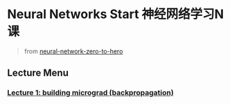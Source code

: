 # Neural Networks Start 神经网络学习N课
> from [neural-network-zero-to-hero](https://github.com/karpathy/nn-zero-to-hero)

## Lecture Menu

### [Lecture 1:  building micrograd (backpropagation)](./neural-networks-start/1_building_micrograd.ipynb)

### 
